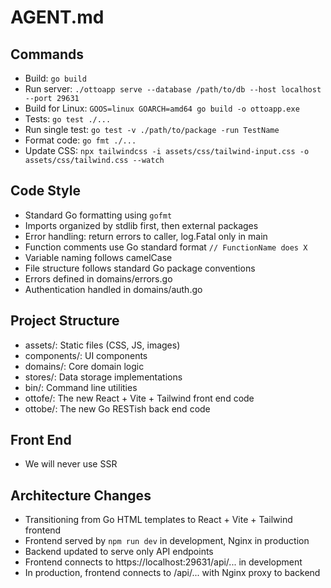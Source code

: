 # AGENT.md

## Commands
- Build: `go build`
- Run server: `./ottoapp serve --database /path/to/db --host localhost --port 29631`
- Build for Linux: `GOOS=linux GOARCH=amd64 go build -o ottoapp.exe`
- Tests: `go test ./...`
- Run single test: `go test -v ./path/to/package -run TestName`
- Format code: `go fmt ./...`
- Update CSS: `npx tailwindcss -i assets/css/tailwind-input.css -o assets/css/tailwind.css --watch`

## Code Style
- Standard Go formatting using `gofmt`
- Imports organized by stdlib first, then external packages
- Error handling: return errors to caller, log.Fatal only in main
- Function comments use Go standard format `// FunctionName does X`
- Variable naming follows camelCase
- File structure follows standard Go package conventions
- Errors defined in domains/errors.go
- Authentication handled in domains/auth.go

## Project Structure
- assets/: Static files (CSS, JS, images)
- components/: UI components
- domains/: Core domain logic
- stores/: Data storage implementations
- bin/: Command line utilities
- ottofe/: The new React + Vite + Tailwind front end code
- ottobe/: The new Go RESTish back end code

## Front End
- We will never use SSR

## Architecture Changes
- Transitioning from Go HTML templates to React + Vite + Tailwind frontend
- Frontend served by `npm run dev` in development, Nginx in production
- Backend updated to serve only API endpoints
- Frontend connects to https://localhost:29631/api/... in development
- In production, frontend connects to /api/... with Nginx proxy to backend
